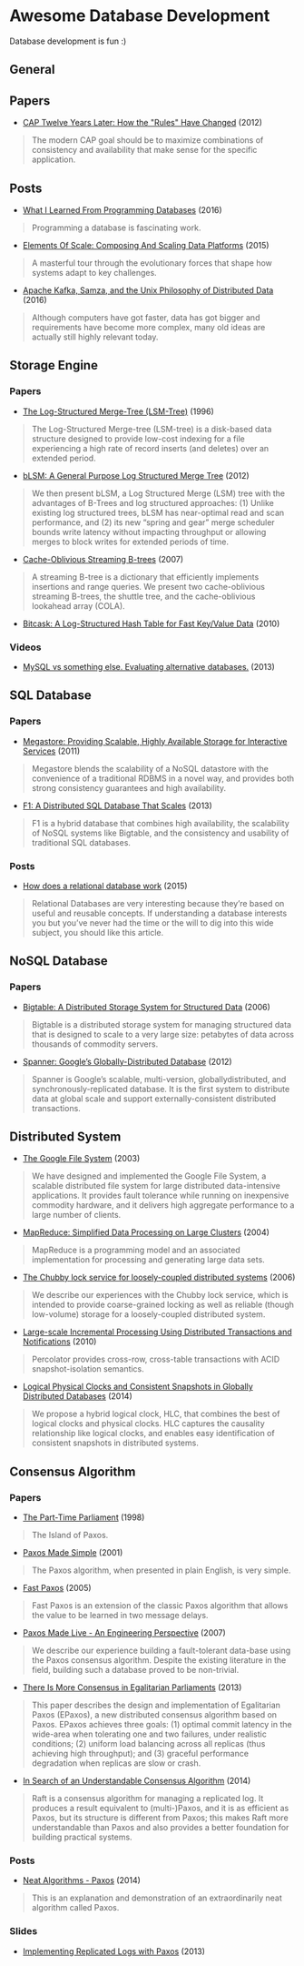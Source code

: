 # Awesome Database Development

Database development is fun :)

## General

## Papers

* [CAP Twelve Years Later: How the "Rules" Have Changed](https://www.infoq.com/articles/cap-twelve-years-later-how-the-rules-have-changed) (2012)

> The modern CAP goal should be to maximize combinations of consistency and availability that make sense for the specific application.

## Posts

* [What I Learned From Programming Databases](http://www.philipotoole.com/what-i-learned-from-programming-a-database/) (2016)

> Programming a database is fascinating work.

* [Elements Of Scale: Composing And Scaling Data Platforms](http://highscalability.com/blog/2015/5/4/elements-of-scale-composing-and-scaling-data-platforms.html) (2015)

> A masterful tour through the evolutionary forces that shape how systems adapt to key challenges.

* [Apache Kafka, Samza, and the Unix Philosophy of Distributed Data](http://www.confluent.io/blog/apache-kafka-samza-and-the-unix-philosophy-of-distributed-data) (2016)

> Although computers have got faster, data has got bigger and requirements have become more complex, many old ideas are actually still highly relevant today.

## Storage Engine

### Papers

* [The Log-Structured Merge-Tree (LSM-Tree)](https://paperhub.s3.amazonaws.com/18e91eb4db2114a06ea614f0384f2784.pdf) (1996)

> The Log-Structured Merge-tree (LSM-tree) is a disk-based data structure designed to provide low-cost indexing for a file experiencing a high rate of record inserts (and deletes) over an extended period.

* [bLSM: A General Purpose Log Structured Merge Tree](http://www.eecs.harvard.edu/~margo/cs165/papers/gp-lsm.pdf) (2012)

> We then present bLSM, a Log Structured Merge (LSM) tree with the advantages of B-Trees and log structured approaches:
> (1) Unlike existing log structured trees, bLSM has near-optimal read and scan performance, and
> (2) its new “spring and gear” merge scheduler bounds write latency without impacting throughput or allowing merges to block writes for extended periods of time.

* [Cache-Oblivious Streaming B-trees](http://supertech.csail.mit.edu/papers/sbtree.pdf) (2007)

> A streaming B-tree is a dictionary that efficiently implements insertions and range queries.
> We present two cache-oblivious streaming B-trees, the shuttle tree, and the cache-oblivious lookahead array (COLA).

* [Bitcask: A Log-Structured Hash Table for Fast Key/Value Data](http://basho.com/wp-content/uploads/2015/05/bitcask-intro.pdf) (2010)

### Videos

* [MySQL vs something else. Evaluating alternative databases.](https://vimeo.com/98428203) (2013)

## SQL Database

### Papers

* [Megastore: Providing Scalable, Highly Available Storage for Interactive Services](http://static.googleusercontent.com/media/research.google.com/en//pubs/archive/36971.pdf) (2011)

> Megastore blends the scalability of a NoSQL datastore with the convenience of a traditional RDBMS in a novel way, and provides both strong consistency guarantees and high availability.

* [F1: A Distributed SQL Database That Scales](http://static.googleusercontent.com/media/research.google.com/en//pubs/archive/41344.pdf) (2013)

> F1 is a hybrid database that combines high availability, the scalability of NoSQL systems like Bigtable, and the consistency and usability of traditional SQL databases.

### Posts

* [How does a relational database work](http://coding-geek.com/how-databases-work/) (2015)

> Relational Databases are very interesting because they’re based on useful and reusable concepts.
> If understanding a database interests you but you’ve never had the time or the will to dig into this wide subject, you should like this article.

## NoSQL Database

### Papers

* [Bigtable: A Distributed Storage System for Structured Data](http://static.googleusercontent.com/media/research.google.com/en//archive/bigtable-osdi06.pdf) (2006)

> Bigtable is a distributed storage system for managing structured data that is designed to scale to a very large size: petabytes of data across thousands of commodity servers.

* [Spanner: Google’s Globally-Distributed Database](http://static.googleusercontent.com/media/research.google.com/en//archive/spanner-osdi2012.pdf) (2012)

> Spanner is Google’s scalable, multi-version, globallydistributed, and synchronously-replicated database.
> It is the first system to distribute data at global scale and support externally-consistent distributed transactions.

## Distributed System

* [The Google File System](http://static.googleusercontent.com/media/research.google.com/en//archive/gfs-sosp2003.pdf) (2003)

> We have designed and implemented the Google File System, a scalable distributed file system for large distributed data-intensive applications.
> It provides fault tolerance while running on inexpensive commodity hardware, and it delivers high aggregate performance to a large number of clients.

* [MapReduce: Simplified Data Processing on Large Clusters](http://static.googleusercontent.com/media/research.google.com/en//archive/mapreduce-osdi04.pdf) (2004)

> MapReduce is a programming model and an associated implementation for processing and generating large data sets.

* [The Chubby lock service for loosely-coupled distributed systems](http://static.googleusercontent.com/media/research.google.com/en//archive/chubby-osdi06.pdf) (2006)

> We describe our experiences with the Chubby lock service, which is intended to provide coarse-grained locking as well as reliable (though low-volume) storage for a loosely-coupled distributed system.

* [Large-scale Incremental Processing Using Distributed Transactions and Notifications](http://static.googleusercontent.com/media/research.google.com/en//pubs/archive/36726.pdf) (2010)

> Percolator provides cross-row, cross-table transactions with ACID snapshot-isolation semantics.

* [Logical Physical Clocks and Consistent Snapshots in Globally Distributed Databases](https://www.cse.buffalo.edu/tech-reports/2014-04.pdf) (2014)

> We propose a hybrid logical clock, HLC, that combines the best of logical clocks and physical clocks.
> HLC captures the causality relationship like logical clocks, and enables easy identification of consistent snapshots in distributed systems.

## Consensus Algorithm

### Papers

* [The Part-Time Parliament](http://research.microsoft.com/en-us/um/people/lamport/pubs/lamport-paxos.pdf) (1998)

> The Island of Paxos.

* [Paxos Made Simple](http://research.microsoft.com/en-us/um/people/lamport/pubs/paxos-simple.pdf) (2001)

> The Paxos algorithm, when presented in plain English, is very simple.

* [Fast Paxos](https://www.microsoft.com/en-us/research/wp-content/uploads/2016/02/tr-2005-112.pdf) (2005)

> Fast Paxos is an extension of the classic Paxos algorithm that allows the value to be learned in two message delays.

* [Paxos Made Live - An Engineering Perspective](http://static.googleusercontent.com/media/research.google.com/en//archive/paxos_made_live.pdf) (2007)

> We describe our experience building a fault-tolerant data-base using the Paxos consensus algorithm.
> Despite the existing literature in the field, building such a database proved to be non-trivial.

* [There Is More Consensus in Egalitarian Parliaments](https://www.cs.cmu.edu/~dga/papers/epaxos-sosp2013.pdf) (2013)

> This paper describes the design and implementation of Egalitarian Paxos (EPaxos), a new distributed consensus algorithm based on Paxos.
> EPaxos achieves three goals:
> (1) optimal commit latency in the wide-area when tolerating one and two failures, under realistic conditions;
> (2) uniform load balancing across all replicas (thus achieving high throughput); and
> (3) graceful performance degradation when replicas are slow or crash.

* [In Search of an Understandable Consensus Algorithm](https://raft.github.io/raft.pdf) (2014)

> Raft is a consensus algorithm for managing a replicated log.
> It produces a result equivalent to (multi-)Paxos, and it is as efficient as Paxos, but its structure is different from Paxos;
> this makes Raft more understandable than Paxos and also provides a better foundation for building practical systems.

### Posts

- [Neat Algorithms - Paxos](http://harry.me/blog/2014/12/27/neat-algorithms-paxos/) (2014)

> This is an explanation and demonstration of an extraordinarily neat algorithm called Paxos.

### Slides

- [Implementing Replicated Logs with Paxos](https://ramcloud.stanford.edu/~ongaro/userstudy/paxos.pdf) (2013)
